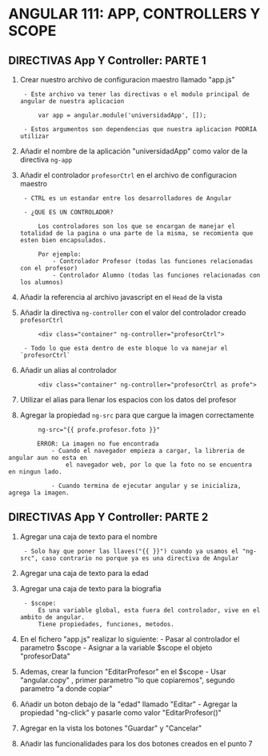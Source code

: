 # ANGULAR 111: APP, CONTROLLERS Y SCOPE

## DIRECTIVAS App Y Controller: PARTE 1

1. Crear nuestro archivo de configuracion maestro llamado "app.js"

		- Este archivo va tener las directivas o el modulo principal de angular de nuestra aplicacion

			var app = angular.module('universidadApp', []);

		- Estos argumentos son dependencias que nuestra aplicacion PODRIA utilizar

2. Añadir el nombre de la aplicación "universidadApp" como valor de la directiva `ng-app`

3. Añadir el controlador `profesorCtrl` en el archivo de configuracion maestro

		- CTRL es un estandar entre los desarrolladores de Angular

		- ¿QUE ES UN CONTROLADOR?

			Los controladores son los que se encargan de manejar el totalidad de la pagina o una parte de la misma, se recomienta que esten bien encapsulados.

			Por ejemplo:
				- Controlador Profesor (todas las funciones relacionadas con el profesor)
				- Controlador Alumno (todas las funciones relacionadas con los alumnos)

4. Añadir la referencia al archivo javascript en el `Head` de la vista

5. Añadir la directiva `ng-controller` con el valor del controlador creado `profesorCtrl`

			<div class="container" ng-controller="profesorCtrl">

		- Todo lo que esta dentro de este bloque lo va manejar el `profesorCtrl`

6. Añadir un alias al controlador

			<div class="container" ng-controller="profesorCtrl as profe">

7. Utilizar el alias para llenar los espacios con los datos del profesor

8. Agregar la propiedad `ng-src` para que cargue la imagen correctamente

			ng-src="{{ profe.profesor.foto }}"

~~~
		ERROR: La imagen no fue encontrada
			- Cuando el navegador empieza a cargar, la libreria de angular aun no esta en
				el navegador web, por lo que la foto no se encuentra en ningun lado.

			- Cuando termina de ejecutar angular y se inicializa, agrega la imagen.
~~~~


## DIRECTIVAS App Y Controller: PARTE 2

1. Agregar una caja de texto para el nombre

		- Solo hay que poner las llaves("{{ }}") cuando ya usamos el "ng-src", caso contrario no porque	ya es una directiva de Angular

2. Agregar una caja de texto para la edad

3. Agregar una caja de texto para la biografia

		- $scope:
			Es una variable global, esta fuera del controlador, vive en el ambito de angular.
			Tiene propiedades, funciones, metodos.

4. En el fichero "app.js" realizar lo siguiente:
		- Pasar al controlador el parametro $scope
		- Asignar a la variable $scope el objeto "profesorData"

5. Ademas, crear la funcion "EditarProfesor" en el $scope
		- Usar "angular.copy" , primer parametro "lo que copiaremos", segundo parametro "a donde copiar"

6. Añadir un boton debajo de la "edad" llamado "Editar"
		- Agregar la propiedad "ng-click" y pasarle como valor "EditarProfesor()"

7. Agregar en la vista los botones "Guardar" y "Cancelar"

8. Añadir las funcionalidades para los dos botones creados en el punto 7
